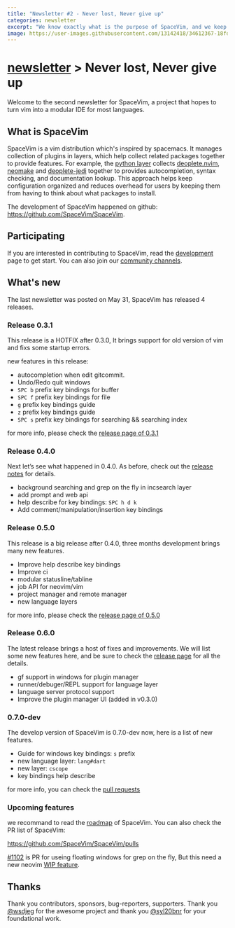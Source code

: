 ```yaml
---
title: "Newsletter #2 - Never lost, Never give up"
categories: newsletter
excerpt: "We know exactly what is the purpose of SpaceVim, and we keep trying to get it, never get lost, never give up..."
image: https://user-images.githubusercontent.com/13142418/34612367-18fdf2d6-f1ef-11e7-885e-5e82613c1444.png
---
```


# [newsletter](https://spacevim.org/development#newsletter) > Never lost, Never give up

Welcome to the second newsletter for SpaceVim, a project that hopes to turn vim into a modular IDE for most languages.

## What is SpaceVim

SpaceVim is a vim distribution which's inspired by spacemacs. It manages collection of plugins in layers, which help collect related packages together to provide features. For example, the [python layer](http://spacevim.org/layers/lang/python/) collects [deoplete.nvim](https://github.com/Shougo/deoplete.nvim/), [neomake](https://github.com/neomake/neomake) and [deoplete-jedi](https://github.com/zchee/deoplete-jedi) together to provides autocompletion, syntax checking, and documentation lookup. This approach helps keep configuration organized and reduces overhead for users by keeping them from having to think about what packages to install.

The development of SpaceVim happened on github: <https://github.com/SpaceVim/SpaceVim>.

## Participating

If you are interested in contributing to SpaceVim, read the [development](http://spacevim.org/development/) page to get start. You can also join our [community channels](http://spacevim.org/community/).

## What's new

The last newsletter was posted on May 31, SpaceVim has released 4 releases.

### Release 0.3.1

This release is a HOTFIX after 0.3.0, It brings support for old version of vim and fixs some startup errors. 

new features in this release:

- autocompletion when edit gitcommit.
- Undo/Redo quit windows
- `SPC b` prefix key bindings for buffer
- `SPC f` prefix key bindings for file
- `g` prefix key bindings guide
- `z` prefix key bindings guide
- `SPC s` prefix key bindings for searching && searching index

for more info, please check the [release page of 0.3.1](https://spacevim.org/SpaceVim-release-v0.3.1/)

### Release 0.4.0

Next let’s see what happened in 0.4.0. As before, check out the [release notes](https://spacevim.org/SpaceVim-release-v0.4.0/) for details.

- background searching and grep on the fly in incsearch layer
- add prompt and web api
- help describe for key bindings: `SPC h d k`
- Add comment/manipulation/insertion key bindings

### Release 0.5.0

This release is a big release after 0.4.0, three months development brings many new features.

- Improve help describe key bindings
- Improve ci
- modular statusline/tabline
- job API for neovim/vim
- project manager and remote manager
- new language layers

for more info, please check the [release page of 0.5.0](https://spacevim.org/SpaceVim-release-v0.5.0/)

### Release 0.6.0

The latest release brings a host of fixes and improvements. We will list some new features here, and be sure to check the [release page](https://spacevim.org/SpaceVim-release-v0.6.0/) for all the details.

- gf support in windows for plugin manager
- runner/debuger/REPL support for language layer
- language server protocol support
- Improve the plugin manager UI (added in v0.3.0)

### 0.7.0-dev

The develop version of SpaceVim is 0.7.0-dev now, here is a list of new features.

- Guide for windows key bindings: `s` prefix
- new language layer: `lang#dart`
- new layer: `cscope`
- key bindings help describe

for more info, you can check the [pull requests](https://github.com/SpaceVim/SpaceVim/pulls?q=is%3Apr+is%3Aclosed)

### Upcoming features

we recommand to read the [roadmap](https://spacevim.org/roadmap/) of SpaceVim. You can also check the PR list of SpaceVim:

https://github.com/SpaceVim/SpaceVim/pulls

[#1102](https://github.com/SpaceVim/SpaceVim/pull/1102) is PR for useing floating windows for grep on the fly, But this need a new neovim [WIP feature](https://github.com/neovim/neovim/pull/6619).

## Thanks

Thank you contributors, sponsors, bug-reporters, supporters. Thank you [@wsdjeg](https://github.com/wsdjeg) for the awesome project and thank you [@syl20bnr](https://github.com/syl20bnr) for your foundational work.
